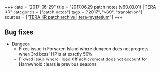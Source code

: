 +++
date = "2017-06-29"
title = "2017.06.29 patch notes (v60.03.01) | TERA KR"
categories = ["patch notes"]
tags = ["2017", "v60", "translation"]
sources = ["[TERA KR patch archive | tera-mysterium](/ko/patch/2017/v60-03-01)"]
+++

## Bug fixes

- Dungeon
  - Fixed issue in Forsaken Island where dungeon does not progress when 3rd boss' HP is at exactly 50%
  - Fixwed issue where Head Off achievement does not account for Harrowhold clears in previous seasons
  